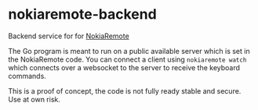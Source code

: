 # nokiaremote-backend
Backend service for for [NokiaRemote](https://github.com/meyskens/NokiaRemote)

The Go program is meant to run on a public available server which is set in the NokiaRemote code.
You can connect a client using `nokiaremote watch` which connects over a websocket to the server to receive the keyboard commands.

This is a proof of concept, the code is not fully ready stable and secure. Use at own risk.
